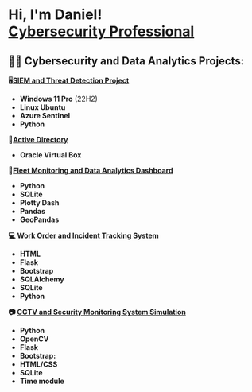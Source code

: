 <h1>Hi, I'm Daniel! <br/><a href="https://www.linkedin.com/in/danielferrercy/">Cybersecurity Professional</a>
<h2>👨‍💻 Cybersecurity and Data Analytics Projects:</h2>

:desktop_computer:<b>[SIEM and Threat Detection Project](https://github.com/danielferrer7/SIEM-and-Threat-Intelligence-Feed/tree/main)</b>
- <b>Windows 11 Pro</b> (22H2)
- <b>Linux Ubuntu</b>
- <b>Azure Sentinel<b>
- <b>Python<b>
</b>
</b>

:busts_in_silhouette:<b>[Active Directory](https://github.com/danielferrer7/Active-Directory)</b>
- <b>Oracle Virtual Box<b>
</b>
</b>

:car:<b>[Fleet Monitoring and Data Analytics Dashboard](https://github.com/danielferrer7/Fleet-Monitoring-and-Data-Analytics-Dashboard)
- <b>Python<b>
- <b>SQLite<b>
- <b>Plotty Dash<b>
- <b>Pandas<b>
- <b>GeoPandas<b>
</b>
</b>

💻 [Work Order and Incident Tracking System
](https://github.com/danielferrer7/Work-Order-and-Incident-Tracking-System)

- HTML
- Flask
- Bootstrap
- SQLAlchemy
- SQLite
- Python
</b>
</b>

📷 [CCTV and Security Monitoring System Simulation](https://github.com/danielferrer7/CCTV-and-Security-Monitoring-System-Simulation/blob/main/README.md)    


- Python
- OpenCV
- Flask
- Bootstrap:
- HTML/CSS
- SQLite
- Time module
